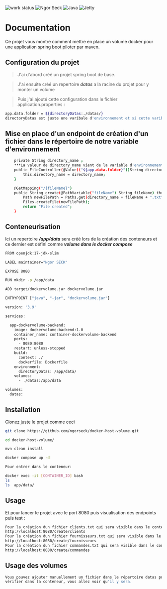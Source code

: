 ![work status](https://img.shields.io/badge/work-on%20progress-red.svg)
![Ngor Seck](https://img.shields.io/badge/Ngor%20Seck-Java-green)
![Java](https://img.shields.io/badge/Ngor%20Seck-Spring-yellowgreen)
![Jetty](https://img.shields.io/badge/Ngor%20Seck-TomcatWebServer-blue)
# Documentation

Ce projet vous montre comment mettre en place un volume docker pour une application spring boot piloter par maven.


## Configuration du projet

> J'ai d'abord créé un projet spring boot de base.

> J'ai ensuite créé un repertoire ***datas*** a la racine du projet pour y monter un volume

> Puis j'ai ajouté cette configuration dans le fichier application.properties : 
```bash
app.data.folder = ${directoryDatas:./datas/}
directoryDatas est juste une varibale d'environnement et si cette varibale nexiste pas alors ***./datas/*** sera la valeur de app.data.folder
```

## Mise en place d'un endpoint de création d'un fichier dans le répertoire de notre variable d'environnement
```bash
    private String directory_name ;
    ***La valeur de directory_name vient de la variable d'environnement ou par défaut c'est le répertoire datas***
    public FileController(@Value(("${app.data.folder}"))String directory_name) {
        this.directory_name = directory_name;
    }

    @GetMapping("/{fileName}")
    public String create(@PathVariable("fileName") String fileName) throws IOException {
        Path newFilePath = Paths.get(directory_name + fileName + ".txt");
        Files.createFile(newFilePath);
        return "File created";
    }
```

## Conteneurisation
Ici un repertoire ***/app/data*** sera créé lors de la création des conteneurs 
et ce dernier est défini comme ***volume dans le docker compose***
```bash
FROM openjdk:17-jdk-slim

LABEL maintainer="Ngor SECK"

EXPOSE 8080

RUN mkdir -p /app/data

ADD target/dockervolume.jar dockervolume.jar

ENTRYPOINT ["java", "-jar", "dockervolume.jar"]
```

```bash
version: '3.9'

services:

  app-dockervolume-backend:
    image: dockervolume-backend:1.0
    container_name: container-dockervolume-backend
    ports:
      - 8080:8080
    restart: unless-stopped
    build:
      context: ./
      dockerfile: Dockerfile
    environment:
      directoryDatas: /app/data/
    volumes:
      - ./datas:/app/data

volumes:
  datas:
```
## Installation

Clonez juste le projet comme ceci

```bash
git clone https://github.com/ngorseck/docker-host-volume.git

cd docker-host-volume/

mvn clean install

docker compose up -d

Pour entrer dans le conteneur:

docker exec -it [CONTAINER_ID] bash
ls
ls  app/data/
```

## Usage

Et pour lancer le projet avec le port 8080 puis visualisation des endpoints puis test :

```bash
Pour la création dun fichier clients.txt qui sera visible dans le conteneur (app/data) et en local (dans le répertoire datas)
http://localhost:8080/create/clients
Pour la création dun fichier fournisseurs.txt qui sera visible dans le conteneur (app/data) et en local (dans le répertoire datas)
http://localhost:8080/create/fournisseurs
Pour la création dun fichier commandes.txt qui sera visible dans le conteneur (app/data) et en local (dans le répertoire datas)
http://localhost:8080/create/commandes
```

## Usage des volumes
```bash
Vous pouvez ajouter manuellement un fichier dans le répertoire datas puis 
vérifier dans la conteneur, vous allez voir qu'il y sera.
```
